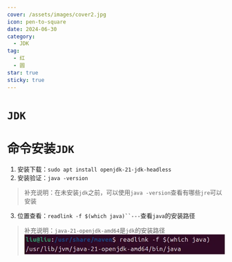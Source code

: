 ```yaml
---
cover: /assets/images/cover2.jpg
icon: pen-to-square
date: 2024-06-30
category:
  - JDK
tag:
  - 红
  - 圆
star: true
sticky: true
---
```

# `JDK`
# 命令安装`JDK`
1. 安装下载：`sudo apt install openjdk-21-jdk-headless`
2. 安装验证：`java -version`
>  补充说明：在未安装`jdk`之前，可以使用`java -version`查看有哪些`jre`可以安装
3. 位置查看：`readlink -f $(which java)``---`查看`java`的安装路径
>  补充说明：`java-21-openjdk-amd64`是`jdk`的安装路径
![img.png](/assets/images/LinuxService/img_4.png)